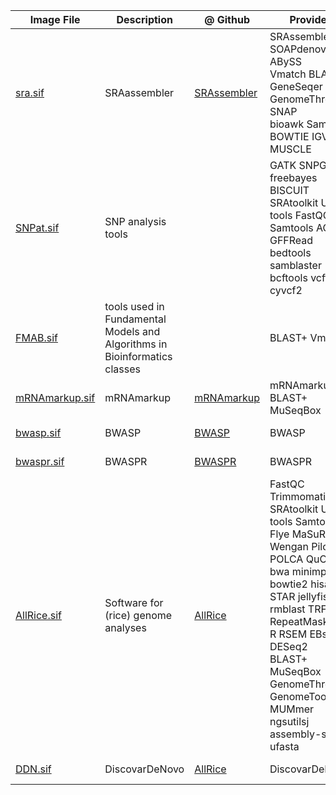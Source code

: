 | Image File | Description | @ Github | Provides | Definition File | Archive | 
| --- | --- | --- | --- | --- | --- |
| [sra.sif](https://brendelgroup.org/SingularityHub/sra.sif) | SRAassembler | [SRAssembler](https://github.com/brendelgroup/SRAssembler) | SRAssembler SOAPdenovo2 ABySS<br>Vmatch BLAST+ GeneSeqer GenomeThreader SNAP<br>bioawk Samtools BOWTIE IGV MUSCLE | [sra.def](https://brendelgroup.org/SingularityHub/sra.def) | [archived versions](https://brendelgroup.org/SingularityHub/sra-archive/) |
| [SNPat.sif](https://brendelgroup.org/SingularityHub/SNPat.sif) | SNP analysis tools | |  GATK SNPGenie freebayes BISCUIT<br> SRAtoolkit UMI-tools FastQC<br> Samtools AGAT GFFRead<br> bedtools samblaster bcftools vcftools cyvcf2 | [SNPat.def](https://brendelgroup.org/SingularityHub/SNPat.def) | [archived versions](https://brendelgroup.org/SingularityHub/SNPat-archive/) |
| [FMAB.sif](https://brendelgroup.org/SingularityHub/FMAB.sif) | tools used in Fundamental Models and Algorithms in Bioinformatics classes| | BLAST+ Vmatch | [FMAB.def](https://brendelgroup.org/SingularityHub/FMAB.def) | [archived versions](https://brendelgroup.org/SingularityHub/FMAB-archive/) |
| [mRNAmarkup.sif](https://brendelgroup.org/SingularityHub/mRNAmarkup.sif) | mRNAmarkup | [mRNAmarkup](https://github.com/brendelgroup/mRNAmarkup) | mRNAmarkup BLAST+ MuSeqBox | [mRNAmarkup.def](https://brendelgroup.org/SingularityHub/mRNAmarkup.def) | [archived versions](https://brendelgroup.org/SingularityHub/mRNAmarkup-archive/) |
| [bwasp.sif](https://brendelgroup.org/SingularityHub/bwasp.sif) | BWASP | [BWASP](https://github.com/brendelgroup/BWASP) | BWASP | [bwasp.def](https://brendelgroup.org/SingularityHub/bwasp.def) | [archived versions](https://brendelgroup.org/SingularityHub/BWASP-archive/) |
| [bwaspr.sif](https://brendelgroup.org/SingularityHub/bwaspr.sif) | BWASPR | [BWASPR](https://github.com/brendelgroup/BWASPR) | BWASPR | [bwaspr.def](https://brendelgroup.org/SingularityHub/bwaspr.def) | [archived versions](https://brendelgroup.org/SingularityHub/BWASPR-archive/) |
| [AllRice.sif](https://brendelgroup.org/SingularityHub/AllRice.sif) | Software for (rice) genome analyses | [AllRice](https://github.com/brendelgroup/AllRice) | FastQC Trimmomatic SRAtoolkit UMI-tools Samtools<br> Flye MaSuRCA Wengan Pilon POLCA QuORUM<br> bwa minimpa2 bowtie2 hisat2 STAR jellyfish<br> rmblast TRF RepeatMasker<br> R RSEM EBseq DESeq2<br> BLAST+ MuSeqBox GenomeThreader GenomeTools MUMmer ngsutilsj assembly-stats ufasta | [AllRice.def](https://brendelgroup.org/SingularityHub/AllRice.def) | [archived versions](https://brendelgroup.org/SingularityHub/AllRice-archive/) |
| [DDN.sif](https://brendelgroup.org/SingularityHub/DDN.sif) | DiscovarDeNovo | [AllRice](https://github.com/brendelgroup/AllRice) | DiscovarDeNovo | [DDN.def](https://brendelgroup.org/SingularityHub/DDN.def) | [archived versions](https://brendelgroup.org/SingularityHub/AllRice-archive/) |
